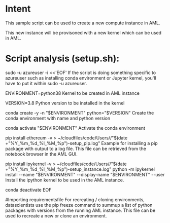 # Intent
This sample script can be used to create a new compute instance in AML.

This new instance will be provisoned with a new kernel which can be used in AML.

# Script analysis (setup.sh):

sudo -u azureuser -i <<'EOF'
If the script is doing something specific to azureuser such as installing conda environment or Jupyter kernel, you'll have to put it within sudo -u azureuser.

ENVIRONMENT=python38
Kernel to be created in AML instance

VERSION=3.8
Python version to be installed in the kernel

conda create -y -n "$ENVIRONMENT" python="$VERSION"
Create the conda environment with name and python version

conda activate "$ENVIRONMENT"
Activate the conda environment

pip install ethereum -v  > ~/cloudfiles/code/Users/<xxx>/"$(date +"%Y_%m_%d_%I_%M_%p")-setup_pip.log"
Example for installing a pip package with output to a log file. This file can be retrieved from the notebook browser in the AML GUI.

pip install ipykernel -v  > ~/cloudfiles/code/Users/<xxx>/"$(date +"%Y_%m_%d_%I_%M_%p")-setup_instance.log"
python -m ipykernel install --name "$ENVIRONMENT" --display-name "$ENVIRONMENT" --user
Install the ipython kernel to be used in the AML instance.

conda deactivate
EOF

#Importing requirementsfile
For recreating / cloning environments, datascientists use the pip freeze command to summup a list of python packages with versions from the running AML instance. This file can be used to recreate a new or clone an environment.
